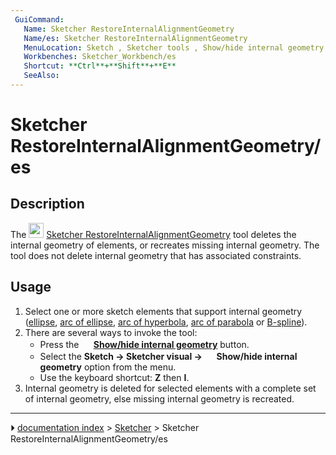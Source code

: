 ```yaml
---
 GuiCommand:
   Name: Sketcher RestoreInternalAlignmentGeometry
   Name/es: Sketcher RestoreInternalAlignmentGeometry
   MenuLocation: Sketch , Sketcher tools , Show/hide internal geometry
   Workbenches: Sketcher_Workbench/es
   Shortcut: **Ctrl**+**Shift**+**E**
   SeeAlso: 
---
```


# Sketcher RestoreInternalAlignmentGeometry/es


</div>

## Description

The <img alt="" src=images/Sketcher_RestoreInternalAlignmentGeometry.svg  style="width:24px;"> [Sketcher RestoreInternalAlignmentGeometry](Sketcher_RestoreInternalAlignmentGeometry.md) tool deletes the internal geometry of elements, or recreates missing internal geometry. The tool does not delete internal geometry that has associated constraints.

## Usage

1.  Select one or more sketch elements that support internal geometry ([ellipse](Sketcher_CreateEllipseByCenter.md), [arc of ellipse](Sketcher_CreateArcOfEllipse.md), [arc of hyperbola](Sketcher_CreateArcOfHyperbola.md), [arc of parabola](Sketcher_CreateArcOfParabola.md) or [B-spline](Sketcher_CreateBSpline.md)).
2.  There are several ways to invoke the tool:
    -   Press the **<img src="images/Sketcher_RestoreInternalAlignmentGeometry.svg" width=16px> [Show/hide internal geometry](Sketcher_RestoreInternalAlignmentGeometry.md)** button.
    -   Select the **Sketch → Sketcher visual → <img src="images/Sketcher_RestoreInternalAlignmentGeometry.svg" width=16px> Show/hide internal geometry** option from the menu.
    -   Use the keyboard shortcut: **Z** then **I**.
3.  Internal geometry is deleted for selected elements with a complete set of internal geometry, else missing internal geometry is recreated.



---
⏵ [documentation index](../README.md) > [Sketcher](Sketcher_Workbench.md) > Sketcher RestoreInternalAlignmentGeometry/es
